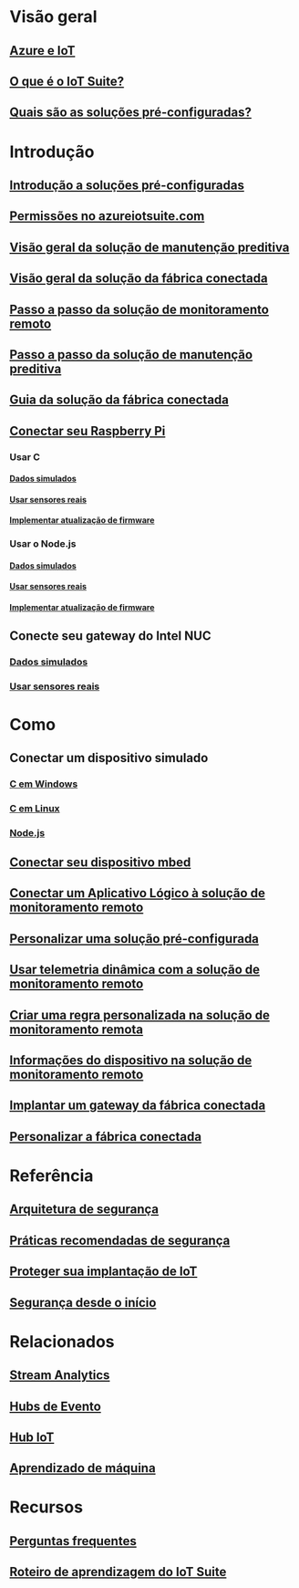 # Visão geral
## [Azure e IoT](iot-suite-what-is-azure-iot.md)
## [O que é o IoT Suite?](iot-suite-overview.md)
## [Quais são as soluções pré-configuradas?](iot-suite-what-are-preconfigured-solutions.md)


# Introdução
## [Introdução a soluções pré-configuradas](iot-suite-getstarted-preconfigured-solutions.md)
## [Permissões no azureiotsuite.com](iot-suite-permissions.md)
## [Visão geral da solução de manutenção preditiva](iot-suite-predictive-overview.md)
## [Visão geral da solução da fábrica conectada](iot-suite-connected-factory-overview.md)
## [Passo a passo da solução de monitoramento remoto](iot-suite-remote-monitoring-sample-walkthrough.md)
## [Passo a passo da solução de manutenção preditiva](iot-suite-predictive-walkthrough.md)
## [Guia da solução da fábrica conectada](iot-suite-connected-factory-sample-walkthrough.md)
## [Conectar seu Raspberry Pi](iot-suite-raspberry-pi-kit-get-started.md)
### Usar C
#### [Dados simulados](iot-suite-raspberry-pi-kit-c-get-started-simulator.md)
#### [Usar sensores reais](iot-suite-raspberry-pi-kit-c-get-started-basic.md)
#### [Implementar atualização de firmware](iot-suite-raspberry-pi-kit-c-get-started-advanced.md)
### Usar o Node.js
#### [Dados simulados](iot-suite-raspberry-pi-kit-node-get-started-simulator.md)
#### [Usar sensores reais](iot-suite-raspberry-pi-kit-node-get-started-basic.md)
#### [Implementar atualização de firmware](iot-suite-raspberry-pi-kit-node-get-started-advanced.md)
## Conecte seu gateway do Intel NUC
### [Dados simulados](iot-suite-gateway-kit-get-started-simulator.md)
### [Usar sensores reais](iot-suite-gateway-kit-get-started-sensortag.md)

# Como
## Conectar um dispositivo simulado
### [C em Windows](iot-suite-connecting-devices.md)
### [C em Linux](iot-suite-connecting-devices-linux.md)
### [Node.js](iot-suite-connecting-devices-node.md)
## [Conectar seu dispositivo mbed](iot-suite-connecting-devices-mbed.md)
## [Conectar um Aplicativo Lógico à solução de monitoramento remoto](iot-suite-logic-apps-tutorial.md)
## [Personalizar uma solução pré-configurada](iot-suite-guidance-on-customizing-preconfigured-solutions.md)
## [Usar telemetria dinâmica com a solução de monitoramento remoto](iot-suite-dynamic-telemetry.md)
## [Criar uma regra personalizada na solução de monitoramento remota](iot-suite-custom-rule.md)
## [Informações do dispositivo na solução de monitoramento remoto](iot-suite-remote-monitoring-device-info.md)
## [Implantar um gateway da fábrica conectada](iot-suite-connected-factory-gateway-deployment.md)
## [Personalizar a fábrica conectada](iot-suite-connected-factory-customize.md)

# Referência
## [Arquitetura de segurança](iot-security-architecture.md)
## [Práticas recomendadas de segurança](iot-security-best-practices.md)
## [Proteger sua implantação de IoT](iot-suite-security-deployment.md)
## [Segurança desde o início](securing-iot-ground-up.md)

# Relacionados
## [Stream Analytics](/azure/stream-analytics/)
## [Hubs de Evento](/azure/event-hubs/)
## [Hub IoT](/azure/iot-hub/)
## [Aprendizado de máquina](/azure/machine-learning/)

# Recursos
## [Perguntas frequentes](iot-suite-faq.md)
## [Roteiro de aprendizagem do IoT Suite](https://azure.microsoft.com/documentation/learning-paths/iot-suite/)




